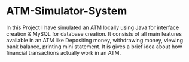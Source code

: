 # ATM-Simulator-System
In this Project I have simulated an ATM locally using Java for interface creation & MySQL for database creation. 
It consists of all main features available in an ATM like Depositing money, withdrawing money, viewing bank balance,
printing mini statement.
It is gives a brief idea about how financial transactions actually work in an ATM.
